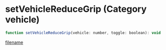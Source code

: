 # setVehicleReduceGrip (Category vehicle)

```js
function setVehicleReduceGrip(vehicle: number, toggle: boolean): void
```

[filename](setVehicleReduceGrip_m.md ':include')